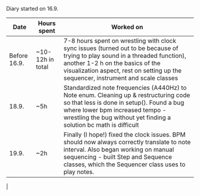 Diary started on 16.9.

| Date | Hours spent | Worked on
|---|---|---|
| Before 16.9. | ~10-12h in total | 7-8 hours spent on wrestling with clock sync issues (turned out to be because of trying to play sound in a threaded function), another 1-2 h on the basics of the visualization aspect, rest on setting up the sequencer, instrument and scale classes |
| 18.9. | ~5h | Standardized note frequencies (A440Hz) to Note enum. Cleaning up & restructuring code so that less is done in setup(). Found a bug where lower bpm increased tempo - wrestling the bug without yet finding a solution bc math is difficult |
| 19.9. | ~2h | Finally (I hope!) fixed the clock issues. BPM should now always correctly translate to note interval. Also began working on manual sequencing - built Step and Sequence classes, which the Sequencer class uses to play notes. |
|
